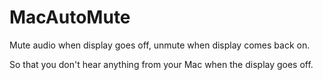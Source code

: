 # MacAutoMute
Mute audio when display goes off, unmute when display comes back on.

So that you don't hear anything from your Mac when the display goes off.
